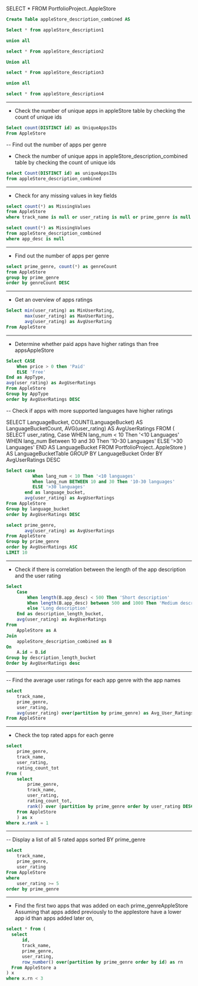 SELECT * 
FROM PortfolioProject..AppleStore

```sql
Create Table appleStore_description_combined AS 

Select * from appleStore_description1

union all 

select * From appleStore_description2

Union all 

select * From appleStore_description3

union all 

select * from appleStore_description4
```
---

- Check the number of unique apps in appleStore table by checking the count of unique ids

```sql
Select count(DISTINCT id) as UniqueAppsIDs 
From AppleStore
```

-- Find out the number of apps per genre 

- Check the number of unique apps in appleStore_description_combined table by checking the count of unique ids

```sql
select Count(DISTINCT id) as uniqueAppsIDs
from appleStore_description_combined
```

---

- Check for any missing values in key fields

```sql
select count(*) as MissingValues 
from AppleStore
where track_name is null or user_rating is null or prime_genre is null 

select count(*) as MissingValues 
from appleStore_description_combined 
where app_desc is null
```
---

- Find out the number of apps per genre

```sql
select prime_genre, count(*) as genreCount
from AppleStore
group by prime_genre 
order by genreCount DESC
```

---

- Get an overview of apps ratings

```sql
Select min(user_rating) as MinUserRating,
	   max(user_rating) as MaxUserRating,
       avg(user_rating) as AvgUserRating
From AppleStore
```

---

- Determine whether paid apps have higher ratings than free appsAppleStore

```sql
Select CASE
	When price > 0 then 'Paid'
    ELSE 'Free'
End as AppType,
avg(user_rating) as AvgUserRatings
From AppleStore
Group by AppType
order by AvgUserRatings DESC
```

-- Check if apps with more supported languages have higher ratings 

SELECT 
	LanguageBucket,
	COUNT(LanguageBucket) AS LanguageBucketCount,
	AVG(user_rating) AS AvgUserRatings
FROM (
	SELECT 
		user_rating,
		Case 
			WHEN lang_num < 10 Then '<10 Languages'
			WHEN lang_num Between 10 and 30 Then '10-30 Languages'
			ELSE '>30 Languages'
		END AS LanguageBucket 
	FROM PortfolioProject..AppleStore 
	) AS LanguageBucketTable 
GROUP BY LanguageBucket
Order BY AvgUserRatings DESC

```sql
Select case 
          When lang_num < 10 Then '<10 languages'
          When lang_num BETWEEN 10 and 30 Then '10-30 languages'
          ELSE '>30 languages'
	   end as language_bucket,
       avg(user_rating) as AvgUserRatings
From AppleStore
Group by language_bucket
order by AvgUserRatings DESC

select prime_genre,
	   avg(user_rating) as AvgUserRatings
From AppleStore
Group by prime_genre
order by AvgUserRatings ASC
LIMIT 10

```

---
- Check if there is correlation between the length of the app description and the user rating

```sql
Select 
	Case 
    	When length(B.app_desc) < 500 Then 'Short description'
        When length(B.app_desc) between 500 and 1000 Then 'Medium description'
        else 'Long description' 
    End as description_length_bucket,
    avg(user_rating) as AvgUserRatings
From 
	AppleStore as A 
Join 
	appleStore_description_combined as B 
On 
	A.id = B.id 
Group by description_length_bucket
Order by AvgUserRatings desc
```
---

-- Find the average user ratings for each app genre with the app names

```sql
select 
	track_name,
    prime_genre,
    user_rating,
	avg(user_rating) over(partition by prime_genre) as Avg_User_Ratings
From AppleStore
```
---

- Check the top rated apps for each genre 

```sql
select 
	prime_genre,
    track_name,
    user_rating,
    rating_count_tot
From (
    select 
        prime_genre,
        track_name,
        user_rating,
        rating_count_tot,
        rank() over (partition by prime_genre order by user_rating DESC, rating_count_tot DESC) as rank 
    From AppleStore
  	) as x
Where x.rank = 1
```
---

-- Display a list of all 5 rated apps sorted BY prime_genre

```sql
select 
    track_name,
    prime_genre,
    user_rating
From AppleStore
where 
	user_rating >= 5
order by prime_genre
```

---

- Find the first two apps that was added on each prime_genreAppleStore
Assuming that apps added previously to the applestore have a lower app id than apps added later on,

```sql
select * from (
  select 
      id,
      track_name,
      prime_genre,
      user_rating,
      row_number() over(partition by prime_genre order by id) as rn
  From AppleStore a
) x 
where x.rn < 3
```


    
    
